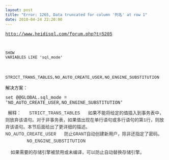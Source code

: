 ```yaml
---
layout: post
title: "Error: 1265, Data truncated for column '列名' at row 1"
date: 2010-04-24 22:20:00
---
```

[<span style="font-family: Courier;">http://www.heidisql.com/forum.php?t=5205</span>](http://www.heidisql.com/forum.php?t=5205)&nbsp;

&nbsp;

<span class="Apple-style-span" style="line-height: normal; font-size: 12px; border-collapse: collapse; white-space: pre-wrap; -webkit-border-horizontal-spacing: 2px; -webkit-border-vertical-spacing: 2px; font-family: Courier;">SHOW VARIABLES LIKE 'sql_mode'</span>

&nbsp;

<span class="Apple-style-span" style="line-height: normal; font-size: 13px; border-collapse: collapse; -webkit-border-horizontal-spacing: 2px; -webkit-border-vertical-spacing: 2px; font-family: Courier;">STRICT_TRANS_TABLES,NO_AUTO_CREATE_USER,NO_ENGINE_SUBSTITUTION</span>&nbsp;

<span style="font-family: Courier;">解决方案：</span>

<span style="font-family: Courier;">set @@GLOBAL.sql_mode = 'NO_AUTO_CREATE_USER,NO_ENGINE_SUBSTITUTION'</span>

&nbsp;
<span class="Apple-style-span" style="line-height: 22px; color: #333333; font-family: Courier;">解释：
</span><span class="Apple-style-span" style="line-height: 22px; color: #333333; font-family: Courier;">&nbsp; STRICT_TRANS_TABLES
</span><span class="Apple-style-span" style="line-height: 22px; color: #333333; font-family: Courier;">&nbsp; 如果不能将给定的值插入到事务表中，则放弃该语句。对于非事务表，如果值出现在单行语句或多行语句的第1行，则放弃该语句。本节后面给出了更详细的描述。&nbsp;
&nbsp;&nbsp;
&nbsp;&nbsp;
</span><span class="Apple-style-span" style="line-height: 22px; color: #333333; font-family: Courier;">&nbsp; NO_AUTO_CREATE_USER
</span><span class="Apple-style-span" style="line-height: 22px; color: #333333; font-family: Courier;">&nbsp; 防止GRANT自动创建新用户，除非还指定了密码。&nbsp;
&nbsp;&nbsp;
&nbsp;&nbsp;
</span><span class="Apple-style-span" style="line-height: 22px; color: #333333; font-family: Courier;">&nbsp; NO_ENGINE_SUBSTITUTION
</span>

<span class="Apple-style-span" style="line-height: 22px; color: #333333; font-family: Courier;">&nbsp;&nbsp;如果需要的存储引擎被禁用或未编译，可以防止自动替换存储引擎。</span>&nbsp;
